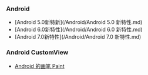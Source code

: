 ### Android
* [Android 5.0新特新](/Android/Android 5.0 新特性.md)
* [Android 6.0新特性](/Android/Android 6.0 新特性.md)
* [Android 7.0新特性](/Android/Android 7.0 新特性.md)

### Android CustomView

* [Android 的画笔 Paint](http://wuxiaolong.me/2016/08/20/Paint/)

